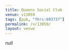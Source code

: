 ```yaml
---
title: Queens Social Club
venue: v13059
tags: [pub, "fhrs:693737"]
permalink: /v/13059/
layout: venue
---
```

null